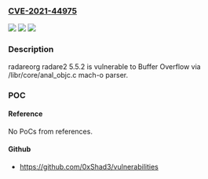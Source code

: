 ### [CVE-2021-44975](https://cve.mitre.org/cgi-bin/cvename.cgi?name=CVE-2021-44975)
![](https://img.shields.io/static/v1?label=Product&message=n%2Fa&color=blue)
![](https://img.shields.io/static/v1?label=Version&message=n%2Fa&color=blue)
![](https://img.shields.io/static/v1?label=Vulnerability&message=n%2Fa&color=brighgreen)

### Description

radareorg radare2 5.5.2 is vulnerable to Buffer Overflow via /libr/core/anal_objc.c mach-o parser.

### POC

#### Reference
No PoCs from references.

#### Github
- https://github.com/0xShad3/vulnerabilities

